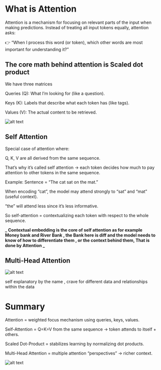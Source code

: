 # What is Attention

Attention is a mechanism for focusing on relevant parts of the input when making predictions.
Instead of treating all input tokens equally, attention asks:

👉 “When I process this word (or token), which other words are most important for understanding it?”

## The core math behind attention is Scaled dot product

We have three matrices

Queries (Q): What I’m looking for (like a question).

Keys (K): Labels that describe what each token has (like tags).

Values (V): The actual content to be retrieved.

![alt text](../images/image.png)

## Self Attention

Special case of attention where:

Q, K, V are all derived from the same sequence.

That’s why it’s called self attention → each token decides how much to pay attention to other tokens in the same sequence.

Example:
Sentence = “The cat sat on the mat.”

When encoding “cat”, the model may attend strongly to “sat” and “mat” (useful context).

“the” will attend less since it’s less informative.

So self-attention = contextualizing each token with respect to the whole sequence.

**_ Contextual embedding is the core of self attention as for example Money bank and River Bank , the Bank here is diff and the model needs to know of how to differentiate them , or the context behind them, That is done by Attention _**

## Multi-Head Attention

![alt text](../images/image-1.png)

self explanatory by the name , crave for different data and relationships within the data

# Summary

Attention = weighted focus mechanism using queries, keys, values.

Self-Attention = Q=K=V from the same sequence → token attends to itself + others.

Scaled Dot-Product = stabilizes learning by normalizing dot products.

Multi-Head Attention = multiple attention “perspectives” → richer context.

![alt text](../images/image-2.png)
